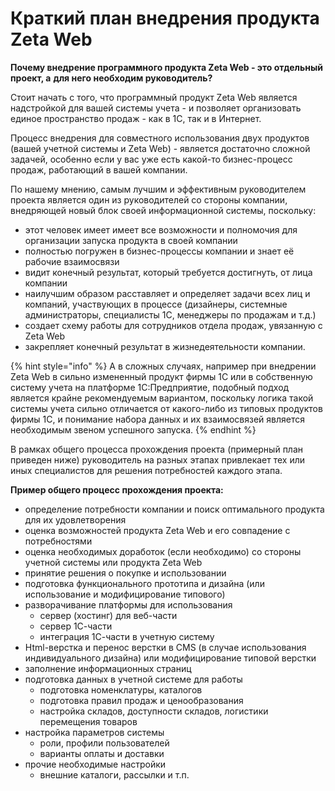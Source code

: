 # Краткий план внедрения продукта Zeta Web

**Почему внедрение программного продукта Zeta Web - это отдельный проект, а** **для него необходим руководитель?**

Стоит начать с того, что программный продукт Zeta Web является надстройкой для вашей системы учета - и позволяет организовать единое пространство продаж - как в 1С, так и в Интернет.

Процесс внедрения для совместного использования двух продуктов (вашей учетной системы и Zeta Web) - является достаточно сложной задачей, особенно если у вас уже есть какой-то бизнес-процесс продаж, работающий в вашей компании.

По нашему мнению, самым лучшим и эффективным руководителем проекта является один из руководителей со стороны компании, внедряющей новый блок своей информационной системы, поскольку:

* этот человек имеет имеет все возможности и полномочия для организации запуска продукта в своей компании
* полностью погружен в бизнес-процессы компании и знает её рабочие взаимосвязи
* видит конечный результат, который требуется достигнуть, от лица компании
* наилучшим образом расставляет и определяет задачи всех лиц и компаний, участвующих в процессе (дизайнеры, системные администраторы, специалисты 1С, менеджеры по продажам и т.д.)
* создает схему работы для сотрудников отдела продаж, увязанную с Zeta Web
* закрепляет конечный результат в жизнедеятельности компании.

{% hint style="info" %}
А в сложных случаях, например при внедрении Zeta Web в сильно измененный продукт фирмы 1С или в собственную систему учета на платформе 1С:Предприятие, подобный подход является крайне рекомендуемым вариантом, поскольку логика такой системы учета сильно отличается от какого-либо из типовых продуктов фирмы 1С, и понимание набора данных и их взаимосвязей является необходимым звеном успешного запуска.
{% endhint %}

В рамках общего процесса прохождения проекта (примерный план приведен ниже) руководитель на разных этапах привлекает тех или иных специалистов для решения потребностей каждого этапа.

**Пример общего процесс прохождения проекта:**

* определение потребности компании и поиск оптимального продукта для их удовлетворения
* оценка возможностей продукта Zeta Web и его совпадение с потребностями
* оценка необходимых доработок (если необходимо) со стороны учетной системы или продукта Zeta Web
* принятие решения о покупке и использовании
* подготовка функционального прототипа и дизайна (или использование и модифицирование типового)
* разворачивание платформы для использования
  * сервер (хостинг) для веб-части&#x20;
  * сервер 1С-части
  * интеграция 1С-части в учетную систему
* Html-верстка и перенос верстки в CMS (в случае использования индивидуального дизайна) или модифицирование типовой верстки
* заполнение информационных страниц
* подготовка данных в учетной системе для работы
  * подготовка номенклатуры, каталогов
  * подготовка правил продаж и ценообразования
  * настройка складов, доступности складов, логистики перемещения товаров
* настройка параметров системы
  * роли, профили пользователей
  * варианты оплаты и доставки
* прочие необходимые настройки
  * внешние каталоги, рассылки и т.п.
